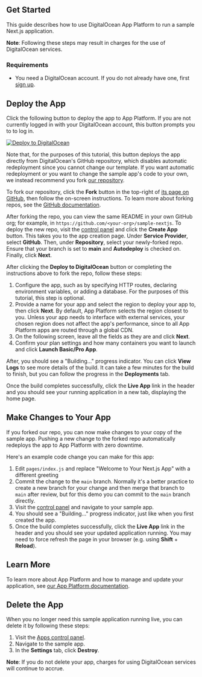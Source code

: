 ## Get Started

This guide describes how to use DigitalOcean App Platform to run a sample Next.js application.

**Note**: Following these steps may result in charges for the use of DigitalOcean services.

### Requirements

* You need a DigitalOcean account. If you do not already have one, first [sign up](https://cloud.digitalocean.com/registrations/new).

## Deploy the App

Click the following button to deploy the app to App Platform. If you are not currently logged in with your DigitalOcean account, this button prompts you to to log in.

[![Deploy to DigitalOcean](https://www.deploytodo.com/do-btn-blue.svg)](https://cloud.digitalocean.com/apps/new?repo=https://github.com/hazel-core/LimeLight-Web-DO/tree/test)

Note that, for the purposes of this tutorial, this button deploys the app directly from DigitalOcean's GitHub repository, which disables automatic redeployment since you cannot change our template. If you want automatic redeployment or you want to change the sample app's code to your own, we instead recommend you fork [our repository](https://github.com/digitalocean/sample-nextjs/tree/main).

To fork our repository, click the **Fork** button in the top-right of [its page on GitHub](https://github.com/digitalocean/sample-nextjs/tree/main), then follow the on-screen instructions. To learn more about forking repos, see the [GitHub documentation](https://docs.github.com/en/github/getting-started-with-github/fork-a-repo).

After forking the repo, you can view the same README in your own GitHub org; for example, in `https://github.com/<your-org>/sample-nextjs`. To deploy the new repo, visit the [control panel](https://cloud.digitalocean.com/apps) and click the **Create App** button. This takes you to the app creation page. Under **Service Provider**, select **GitHub**. Then, under **Repository**, select your newly-forked repo. Ensure that your branch is set to **main** and **Autodeploy** is checked on. Finally, click **Next**.

After clicking the **Deploy to DigitalOcean** button or completing the instructions above to fork the repo, follow these steps:

1. Configure the app, such as by specifying HTTP routes, declaring environment variables, or adding a database. For the purposes of this tutorial, this step is optional.
1. Provide a name for your app and select the region to deploy your app to, then click **Next**. By default, App Platform selects the region closest to you. Unless your app needs to interface with external services, your chosen region does not affect the app's performance, since to all App Platform apps are routed through a global CDN.
1. On the following screen, leave all the fields as they are and click **Next**.
1. Confirm your plan settings and how many containers you want to launch and click **Launch Basic/Pro App**.

After, you should see a "Building..." progress indicator. You can click **View Logs** to see more details of the build. It can take a few minutes for the build to finish, but you can follow the progress in the **Deployments** tab.

Once the build completes successfully, click the **Live App** link in the header and you should see your running application in a new tab, displaying the home page.


## Make Changes to Your App

If you forked our repo, you can now make changes to your copy of the sample app. Pushing a new change to the forked repo automatically redeploys the app to App Platform with zero downtime.

Here's an example code change you can make for this app:

1. Edit `pages/index.js` and replace "Welcome to Your Next.js App" with a different greeting
1. Commit the change to the `main` branch. Normally it's a better practice to create a new branch for your change and then merge that branch to `main` after review, but for this demo you can commit to the `main` branch directly.
1. Visit the [control panel](https://cloud.digitalocean.com/apps) and navigate to your sample app.
1. You should see a "Building..." progress indicator, just like when you first created the app.
1. Once the build completes successfully, click the **Live App** link in the header and you should see your updated application running. You may need to force refresh the page in your browser (e.g. using **Shift** + **Reload**).

## Learn More

To learn more about App Platform and how to manage and update your application, see [our App Platform documentation](https://www.digitalocean.com/docs/app-platform/).

## Delete the App

When you no longer need this sample application running live, you can delete it by following these steps:
1. Visit the [Apps control panel](https://cloud.digitalocean.com/apps).
2. Navigate to the sample app.
3. In the **Settings** tab, click **Destroy**.

**Note**: If you do not delete your app, charges for using DigitalOcean services will continue to accrue.
